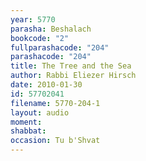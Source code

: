 ```yaml
---
year: 5770
parasha: Beshalach
bookcode: "2"
fullparashacode: "204"
parashacode: "204"
title: The Tree and the Sea
author: Rabbi Eliezer Hirsch
date: 2010-01-30
id: 57702041
filename: 5770-204-1
layout: audio
moment: 
shabbat: 
occasion: Tu b'Shvat
---
```

